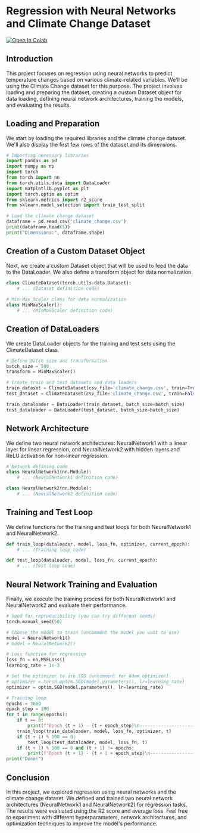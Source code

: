 # Regression with Neural Networks and Climate Change Dataset

[![Open In Colab](https://colab.research.google.com/assets/colab-badge.svg)](https://colab.research.google.com/drive/1MpHNipkJbXBIJJ7dFO2uU7GykDMGVD6E?usp=sharing)
## Introduction

This project focuses on regression using neural networks to predict temperature changes based on various climate-related variables. We'll be using the Climate Change dataset for this purpose. The project involves loading and preparing the dataset, creating a custom Dataset object for data loading, defining neural network architectures, training the models, and evaluating the results.

## Loading and Preparation

We start by loading the required libraries and the climate change dataset. We'll also display the first few rows of the dataset and its dimensions.

```python
# Importing necessary libraries
import pandas as pd
import numpy as np
import torch
from torch import nn
from torch.utils.data import DataLoader
import matplotlib.pyplot as plt
import torch.optim as optim
from sklearn.metrics import r2_score
from sklearn.model_selection import train_test_split

# Load the climate change dataset
dataframe = pd.read_csv('climate_change.csv')
print(dataframe.head(5))
print("Dimensions:", dataframe.shape)
```

## Creation of a Custom Dataset Object

Next, we create a custom Dataset object that will be used to feed the data to the DataLoader. We also define a transform object for data normalization.

```python
class ClimateDataset(torch.utils.data.Dataset):
    # ... (Dataset definition code)
    
# Min-Max Scaler class for data normalization
class MinMaxScaler():
    # ... (MinMaxScaler definition code)
```

## Creation of DataLoaders

We create DataLoader objects for the training and test sets using the ClimateDataset class.

```python
# Define batch size and transformation
batch_size = 500
transform = MinMaxScaler()

# Create train and test datasets and data loaders
train_dataset = ClimateDataset(csv_file='climate_change.csv', train=True, transform=transform)
test_dataset = ClimateDataset(csv_file='climate_change.csv', train=False, transform=transform)

train_dataloader = DataLoader(train_dataset, batch_size=batch_size)
test_dataloader = DataLoader(test_dataset, batch_size=batch_size)
```

## Network Architecture

We define two neural network architectures: NeuralNetwork1 with a linear layer for linear regression, and NeuralNetwork2 with hidden layers and ReLU activation for non-linear regression.

```python
# Network defining code
class NeuralNetwork1(nn.Module):
    # ... (NeuralNetwork1 definition code)

class NeuralNetwork2(nn.Module):
    # ... (NeuralNetwork2 definition code)
```

## Training and Test Loop

We define functions for the training and test loops for both NeuralNetwork1 and NeuralNetwork2.

```python
def train_loop(dataloader, model, loss_fn, optimizer, current_epoch):
    # ... (Training loop code)

def test_loop(dataloader, model, loss_fn, current_epoch):
    # ... (Test loop code)
```

## Neural Network Training and Evaluation

Finally, we execute the training process for both NeuralNetwork1 and NeuralNetwork2 and evaluate their performance.

```python
# Seed for reproducibility (you can try different seeds)
torch.manual_seed(50)

# Choose the model to train (uncomment the model you want to use)
model = NeuralNetwork1()
# model = NeuralNetwork2()

# Loss function for regression
loss_fn = nn.MSELoss()
learning_rate = 1e-3

# Set the optimizer to use SGD (uncomment for Adam optimizer)
# optimizer = torch.optim.SGD(model.parameters(), lr=learning_rate)
optimizer = optim.SGD(model.parameters(), lr=learning_rate)

# Training loop
epochs = 3000
epoch_step = 100
for t in range(epochs):
    if t == 0:
        print(f"Epoch {t + 1} - {t + epoch_step}\n-------------------------------")
    train_loop(train_dataloader, model, loss_fn, optimizer, t)
    if (t + 1) % 100 == 0:
        test_loop(test_dataloader, model, loss_fn, t)
    if (t + 1) % 100 == 0 and (t + 1) != epochs:
        print(f"Epoch {t + 1} - {t + 1 + epoch_step}\n-------------------------------")
print("Done!")
```

## Conclusion

In this project, we explored regression using neural networks and the climate change dataset. We defined and trained two neural network architectures (NeuralNetwork1 and NeuralNetwork2) for regression tasks. The results were evaluated using the R2 score and average loss. Feel free to experiment with different hyperparameters, network architectures, and optimization techniques to improve the model's performance.
